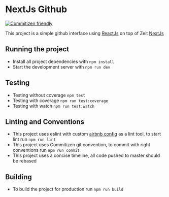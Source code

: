 # NextJs Github
[![Commitizen friendly](https://img.shields.io/badge/commitizen-friendly-brightgreen.svg)](http://commitizen.github.io/cz-cli/)

This project is a simple github interface using [ReactJs](https://reactjs.org/) on top of Zeit [NextJs](https://github.com/zeit/next.js)

## Running the project

* Install all project dependencies with `npm install`
* Start the development server with `npm run dev`

## Testing

* Testing without coverage `npm test`
* Testing with coverage `npm run test:coverage`
* Testing with watch `npm run test:watch`

## Linting and Conventions

* This project uses eslint with custom [airbnb config](https://www.npmjs.com/package/eslint-config-airbnb) as a lint tool, to start lint run `npm run lint`
* This project uses Commitizen git convention, to commit with right conventions run `npm run commit`
* This project uses a concise timeline, all code pushed to master should be rebased

## Building

* To build the project for production run `npm run build`